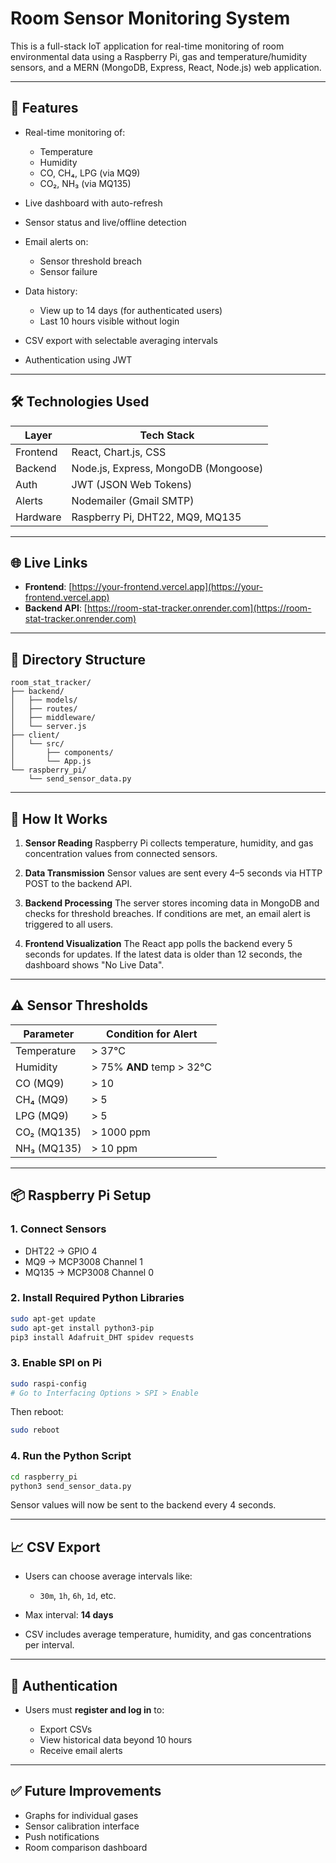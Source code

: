 # Room Sensor Monitoring System

This is a full-stack IoT application for real-time monitoring of room environmental data using a Raspberry Pi, gas and temperature/humidity sensors, and a MERN (MongoDB, Express, React, Node.js) web application.

---

## 🚀 Features

* Real-time monitoring of:

  * Temperature
  * Humidity
  * CO, CH₄, LPG (via MQ9)
  * CO₂, NH₃ (via MQ135)
* Live dashboard with auto-refresh
* Sensor status and live/offline detection
* Email alerts on:

  * Sensor threshold breach
  * Sensor failure
* Data history:

  * View up to 14 days (for authenticated users)
  * Last 10 hours visible without login
* CSV export with selectable averaging intervals
* Authentication using JWT

---

## 🛠 Technologies Used

| Layer    | Tech Stack                           |
| -------- | ------------------------------------ |
| Frontend | React, Chart.js, CSS                 |
| Backend  | Node.js, Express, MongoDB (Mongoose) |
| Auth     | JWT (JSON Web Tokens)                |
| Alerts   | Nodemailer (Gmail SMTP)              |
| Hardware | Raspberry Pi, DHT22, MQ9, MQ135      |

---

## 🌐 Live Links

* **Frontend**: [https://your-frontend.vercel.app](https://your-frontend.vercel.app)
* **Backend API**: [https://room-stat-tracker.onrender.com](https://room-stat-tracker.onrender.com)

---

## 📁 Directory Structure

```
room_stat_tracker/  
├── backend/  
│   ├── models/  
│   ├── routes/  
│   ├── middleware/  
│   └── server.js  
├── client/  
│   └── src/  
│       ├── components/  
│       └── App.js  
└── raspberry_pi/  
    └── send_sensor_data.py  
```

---

## 🔄 How It Works

1. **Sensor Reading**
   Raspberry Pi collects temperature, humidity, and gas concentration values from connected sensors.

2. **Data Transmission**
   Sensor values are sent every 4–5 seconds via HTTP POST to the backend API.

3. **Backend Processing**
   The server stores incoming data in MongoDB and checks for threshold breaches. If conditions are met, an email alert is triggered to all users.

4. **Frontend Visualization**
   The React app polls the backend every 5 seconds for updates. If the latest data is older than 12 seconds, the dashboard shows "No Live Data".

---

## ⚠ Sensor Thresholds

| Parameter   | Condition for Alert       |
| ----------- | ------------------------- |
| Temperature | > 37°C                    |
| Humidity    | > 75% **AND** temp > 32°C |
| CO (MQ9)    | > 10                      |
| CH₄ (MQ9)   | > 5                       |
| LPG (MQ9)   | > 5                       |
| CO₂ (MQ135) | > 1000 ppm                |
| NH₃ (MQ135) | > 10 ppm                  |

---

## 📦 Raspberry Pi Setup

### 1. Connect Sensors

* DHT22 → GPIO 4
* MQ9 → MCP3008 Channel 1
* MQ135 → MCP3008 Channel 0

### 2. Install Required Python Libraries

```bash
sudo apt-get update
sudo apt-get install python3-pip
pip3 install Adafruit_DHT spidev requests
```

### 3. Enable SPI on Pi

```bash
sudo raspi-config
# Go to Interfacing Options > SPI > Enable
```

Then reboot:

```bash
sudo reboot
```

### 4. Run the Python Script

```bash
cd raspberry_pi
python3 send_sensor_data.py
```

Sensor values will now be sent to the backend every 4 seconds.

---

## 📈 CSV Export

* Users can choose average intervals like:

  * `30m`, `1h`, `6h`, `1d`, etc.
* Max interval: **14 days**
* CSV includes average temperature, humidity, and gas concentrations per interval.

---

## 🔐 Authentication

* Users must **register and log in** to:

  * Export CSVs
  * View historical data beyond 10 hours
  * Receive email alerts

---

## ✅ Future Improvements

* Graphs for individual gases
* Sensor calibration interface
* Push notifications
* Room comparison dashboard

